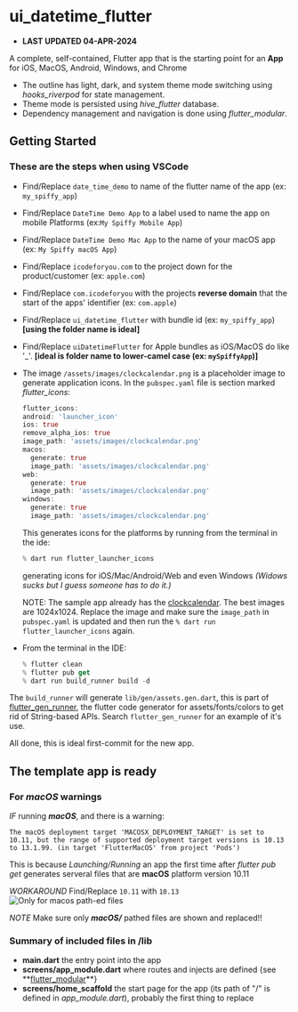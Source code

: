 # ui_datetime_flutter

- **LAST UPDATED 04-APR-2024**

A complete, self-contained, Flutter app that is the starting point for an **App** for iOS, MacOS, Android, Windows, and Chrome

- The outline has light, dark, and system theme mode switching using *hooks_riverpod* for state management.
- Theme mode is persisted using *hive_flutter* database.
- Dependency management and navigation is done using *flutter_modular*.

## Getting Started

### These are the steps when using VSCode

- Find/Replace `date_time_demo` to name of the flutter name of the app (ex: `my_spiffy_app`)
- Find/Replace `DateTime Demo App` to a label used to name the app on mobile Platforms (ex:`My Spiffy Mobile App`)
- Find/Replace `DateTime Demo Mac App` to the name of your macOS app (ex: `My Spiffy macOS App`)
- Find/Replace `icodeforyou.com` to the project down for the product/customer (ex: `apple.com`)
- Find/Replace `com.icodeforyou` with the projects **reverse domain** that the start of the apps' identifier (ex: `com.apple`)
- Find/Replace `ui_datetime_flutter` with bundle id (ex: `my_spiffy_app`) **[using the folder name is ideal]**
- Find/Replace `uiDatetimeFlutter` for Apple bundles as iOS/MacOS do like '_'. **[ideal is folder name to lower-camel case (ex: `mySpiffyApp`)]**
- The image `/assets/images/clockcalendar.png` is a placeholder image to generate application icons. In the `pubspec.yaml` file is section marked *flutter_icons*:

  ```dart
  flutter_icons:
  android: 'launcher_icon'
  ios: true
  remove_alpha_ios: true
  image_path: 'assets/images/clockcalendar.png'
  macos:
    generate: true
    image_path: 'assets/images/clockcalendar.png'
  web:
    generate: true
    image_path: 'assets/images/clockcalendar.png'
  windows:
    generate: true
    image_path: 'assets/images/clockcalendar.png'

  ```

  This generates icons for the platforms by running from the terminal in the ide:

  ```dart
  % dart run flutter_launcher_icons
  ```

  generating icons for iOS/Mac/Android/Web and even Windows *(Widows sucks but I guess someone has to do it.)*

  NOTE: The sample app already has the [clockcalendar](assets/images/clockcalendar.png). The best images are 1024x1024. Replace the image and make sure the `image_path` in `pubspec.yaml` is updated and then run the
  `% dart run flutter_launcher_icons` again.

- From the terminal in the IDE:

  ```dart
  % flutter clean
  % flutter pub get
  % dart run build_runner build -d
  ```

The `build_runner` will generate `lib/gen/assets.gen.dart`, this is part of [flutter_gen_runner](https://pub.dev/packages/flutter_gen_runner), the flutter code generator for assets/fonts/colors to get rid of String-based APIs. Search `flutter_gen_runner` for an example of it's use.

All done, this is ideal first-commit for the new app.

## The template app is ready

### For ***macOS*** warnings

*IF* running ***macOS***, and there is a warning:

`The macOS deployment target 'MACOSX_DEPLOYMENT_TARGET' is set to 10.11, but the range of supported deployment target versions is 10.13 to 13.1.99. (in target 'FlutterMacOS' from project 'Pods')`

This is because *Launching/Running* an app the first time after *flutter pub get* generates serveral files that are **macOS** platform version 10.11

*WORKAROUND* Find/Replace `10.11` with `10.13` ![Only for macos path-ed files](/README/mac_os_deployment_target_workaround.png)

*NOTE* Make sure only ***macOS/*** pathed files are shown and replaced!!

### Summary of included files in /lib

- **main.dart** the entry point into the app
- **screens/app_module.dart** where routes and injects are defined {see **[flutter_modular]([https:www.cnn.com](https://pub.dev/packages/flutter_modular))**}
- **screens/home_scaffold** the start page for the app (its path of "/" is defined in *app_module.dart*), probably the first thing to replace
